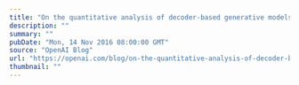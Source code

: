 ```yaml
---
title: "On the quantitative analysis of decoder-based generative models"
description: ""
summary: ""
pubDate: "Mon, 14 Nov 2016 08:00:00 GMT"
source: "OpenAI Blog"
url: "https://openai.com/blog/on-the-quantitative-analysis-of-decoder-based-generative-models"
thumbnail: ""
---
```


